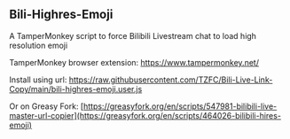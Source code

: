 ## Bili-Highres-Emoji
A TamperMonkey script to force Bilibili Livestream chat to load high resolution emoji

TamperMonkey browser extension: https://www.tampermonkey.net/

Install using url: https://raw.githubusercontent.com/TZFC/Bili-Live-Link-Copy/main/bili-highres-emoji.user.js

Or on Greasy Fork: [https://greasyfork.org/en/scripts/547981-bilibili-live-master-url-copier](https://greasyfork.org/en/scripts/464026-bilibili-hires-emoji)

